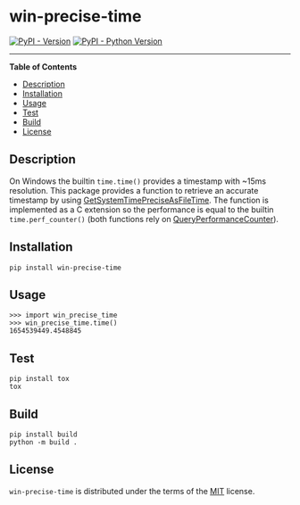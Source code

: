 # win-precise-time

[![PyPI - Version](https://img.shields.io/pypi/v/win-precise-time.svg)](https://pypi.org/project/win-precise-time)
[![PyPI - Python Version](https://img.shields.io/pypi/pyversions/win-precise-time.svg)](https://pypi.org/project/win-precise-time)

-----

**Table of Contents**

- [Description](#description)
- [Installation](#installation)
- [Usage](#usage)
- [Test](#test)
- [Build](#build)
- [License](#license)

## Description

On Windows the builtin `time.time()` provides a timestamp with ~15ms resolution. 
This package provides a function to retrieve an accurate timestamp by using
[GetSystemTimePreciseAsFileTime](https://docs.microsoft.com/en-us/windows/win32/api/sysinfoapi/nf-sysinfoapi-getsystemtimepreciseasfiletime).
The function is implemented as a C extension so the performance is equal to the builtin `time.perf_counter()` 
(both functions rely on [QueryPerformanceCounter](https://docs.microsoft.com/en-us/windows/win32/api/profileapi/nf-profileapi-queryperformancecounter)).

## Installation

```console
pip install win-precise-time
```

## Usage

```python-repl
>>> import win_precise_time
>>> win_precise_time.time()
1654539449.4548845
```

## Test

```console
pip install tox
tox
```

## Build

```console
pip install build
python -m build .
```

## License

`win-precise-time` is distributed under the terms of the [MIT](https://spdx.org/licenses/MIT.html) license.
